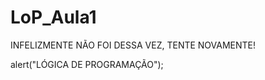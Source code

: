 # LoP_Aula1
<html>
	<head>
	  <meta charset="UTF-8">
	  <script src="4.js"> 
	  </script> 
	</head>
	<body>
		INFELIZMENTE NÃO FOI DESSA VEZ, TENTE NOVAMENTE!
	</body>
</html>

alert("LÓGICA DE PROGRAMAÇÃO");
